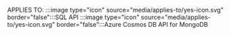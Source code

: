APPLIES TO: :::image type="icon" source="media/applies-to/yes-icon.svg" border="false":::SQL API :::image type="icon" source="media/applies-to/yes-icon.svg" border="false":::Azure Cosmos DB API for MongoDB
